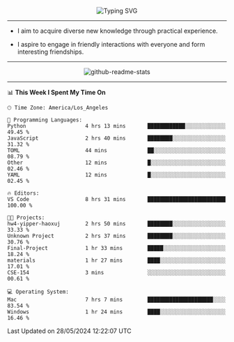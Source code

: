 <p align="center">
  <img src="https://readme-typing-svg.demolab.com?font=Fira+Code&weight=500&size=32&duration=2500&pause=1600&center=true&vCenter=true&random=false&width=1024&height=64&lines=Hi+there+%F0%9F%91%8B;I'm+delighted+you+could+make+it+here+%F0%9F%8E%89;I'm+Harry%2C+a+college+student+still+finding+my+way" alt="Typing SVG" />
</p>


---


- I aim to acquire diverse new knowledge through practical experience.

- I aspire to engage in friendly interactions with everyone and form interesting friendships.


---


<p align="center">
  <img src="https://github-readme-stats.vercel.app/api?username=Harry-Jing&show_icons=true" alt="github-readme-stats"/>
</p>


---

<!--START_SECTION:waka-->
📊 **This Week I Spent My Time On** 

```text
🕑︎ Time Zone: America/Los_Angeles

💬 Programming Languages: 
Python                   4 hrs 13 mins       ████████████░░░░░░░░░░░░░   49.45 % 
JavaScript               2 hrs 40 mins       ████████░░░░░░░░░░░░░░░░░   31.32 % 
TOML                     44 mins             ██░░░░░░░░░░░░░░░░░░░░░░░   08.79 % 
Other                    12 mins             █░░░░░░░░░░░░░░░░░░░░░░░░   02.46 % 
YAML                     12 mins             █░░░░░░░░░░░░░░░░░░░░░░░░   02.45 % 

🔥 Editors: 
VS Code                  8 hrs 31 mins       █████████████████████████   100.00 % 

🐱‍💻 Projects: 
hw4-yipper-haoxuj        2 hrs 50 mins       ████████░░░░░░░░░░░░░░░░░   33.33 % 
Unknown Project          2 hrs 37 mins       ████████░░░░░░░░░░░░░░░░░   30.76 % 
Final-Project            1 hr 33 mins        █████░░░░░░░░░░░░░░░░░░░░   18.24 % 
materials                1 hr 27 mins        ████░░░░░░░░░░░░░░░░░░░░░   17.01 % 
CSE-154                  3 mins              ░░░░░░░░░░░░░░░░░░░░░░░░░   00.61 % 

💻 Operating System: 
Mac                      7 hrs 7 mins        █████████████████████░░░░   83.54 % 
Windows                  1 hr 24 mins        ████░░░░░░░░░░░░░░░░░░░░░   16.46 % 
```


 Last Updated on 28/05/2024 12:22:07 UTC
<!--END_SECTION:waka-->
